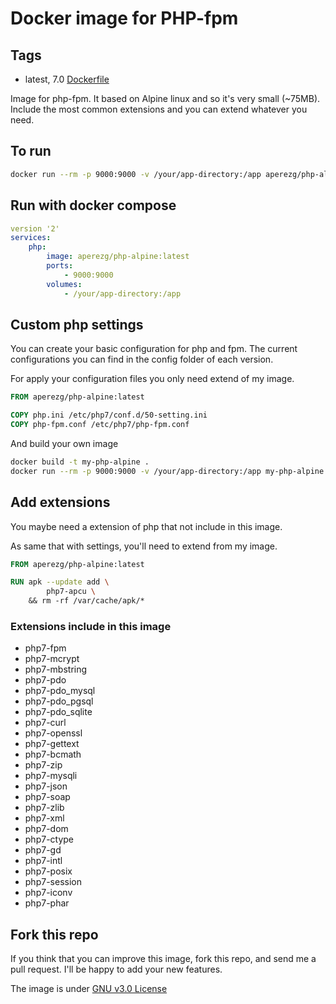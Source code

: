 # Docker image for PHP-fpm

## Tags

* latest, 7.0 [Dockerfile](https://github.com/aperezg/docker-alpine-php/7/Dockerfile)

Image for php-fpm. It based on Alpine linux and so it's very small (~75MB).
Include the most common extensions and you can extend whatever you need.

## To run

```sh
docker run --rm -p 9000:9000 -v /your/app-directory:/app aperezg/php-alpine:latest
```

## Run with docker compose
```yml
version '2'
services:
    php:
        image: aperezg/php-alpine:latest
        ports:
            - 9000:9000
        volumes:
            - /your/app-directory:/app
```

## Custom php settings
You can create your basic configuration for php and fpm. The current configurations you can find in the config
folder of each version.

For apply your configuration files you only need extend of my image.

```dockerfile
FROM aperezg/php-alpine:latest

COPY php.ini /etc/php7/conf.d/50-setting.ini
COPY php-fpm.conf /etc/php7/php-fpm.conf
```

And build your own image

```sh
docker build -t my-php-alpine .
docker run --rm -p 9000:9000 -v /your/app-directory:/app my-php-alpine:latest
```

## Add extensions
You maybe need a extension of php that not include in this image. 

As same that with settings, you'll need to extend from my image.
```dockerfile
FROM aperezg/php-alpine:latest

RUN apk --update add \
        php7-apcu \ 
    && rm -rf /var/cache/apk/*
```

### Extensions include in this image

* php7-fpm
* php7-mcrypt
* php7-mbstring
* php7-pdo
* php7-pdo_mysql
* php7-pdo_pgsql
* php7-pdo_sqlite
* php7-curl
* php7-openssl
* php7-gettext
* php7-bcmath
* php7-zip
* php7-mysqli
* php7-json
* php7-soap
* php7-zlib
* php7-xml
* php7-dom
* php7-ctype
* php7-gd
* php7-intl
* php7-posix
* php7-session
* php7-iconv
* php7-phar

## Fork this repo

If you think that you can improve this image, fork this repo, and send me a pull request. I'll be happy to add your new features.

The image is under [GNU v3.0 License](https://github.com/aperezg/docker-alpine-php/blob/master/LICENSE) 



